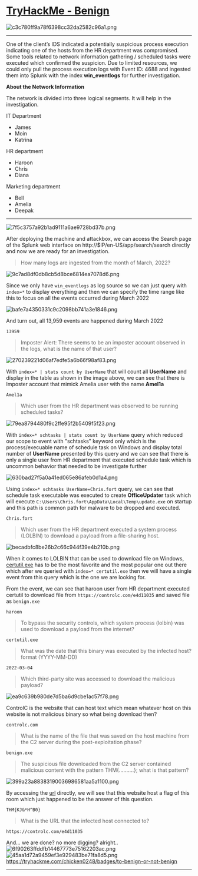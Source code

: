 # [TryHackMe - Benign](https://tryhackme.com/room/benign)
![c3c780ff9a78f6398cc32da2582c96a1.png](/resources/c3c780ff9a78f6398cc32da2582c96a1.png)
***
One of the client’s IDS indicated a potentially suspicious process execution indicating one of the hosts from the HR department was compromised. Some tools related to network information gathering / scheduled tasks were executed which confirmed the suspicion. Due to limited resources, we could only pull the process execution logs with Event ID: 4688 and ingested them into Splunk with the index **win_eventlogs** for further investigation.

**About the Network Information**

The network is divided into three logical segments. It will help in the investigation.

IT Department
- James
- Moin
- Katrina

HR department
- Haroon
- Chris
- Diana

Marketing department
- Bell
- Amelia
- Deepak
* * *
![7f5c3757a92b1ad9111a6ae9728bd37b.png](/resources/7f5c3757a92b1ad9111a6ae9728bd37b-1.png)

After deploying the machine and attackbox, we can access the Search page of the Splunk web interface on http://$IP/en-US/app/search/search directly and now we are ready for an investigation.

>How many logs are ingested from the month of March, 2022?

![9c7ad8df0db8cb5d8bce6814ea7078d6.png](/resources/9c7ad8df0db8cb5d8bce6814ea7078d6.png)

Since we only have `win_eventlogs` as log source so we can just query with `index=*` to display everything and then we can specify the time range like this to focus on all the events occurred during March 2022 

![bafe7a4350331c9c2098bb741a3e1846.png](/resources/bafe7a4350331c9c2098bb741a3e1846.png)

And turn out, all 13,959 events are happened during March 2022 

```
13959
```

>Imposter Alert: There seems to be an imposter account observed in the logs, what is the name of that user?

![270239221d06af7edfe5a6b66f98af83.png](/resources/270239221d06af7edfe5a6b66f98af83.png)

With `index=* | stats count by UserName` that will count all **UserName** and display in the table as shown in the image above, we can see that there is Imposter account that mimick Amelia user with the name **Amel1a**

```
Amel1a
```

>Which user from the HR department was observed to be running scheduled tasks?

![79ea8794480f9c2ffe95f2b5409f5f23.png](/resources/79ea8794480f9c2ffe95f2b5409f5f23.png)

With `index=* schtasks | stats count by UserName` query which reduced our scope to event with "schtasks" keyword only which is the process/execuable name of schedule task on Windows and display total number of **UserName** presented by this query and we can see that there is only a single user from HR department that executed schedule task which is uncommon behavior that needed to be investigate further

![630bad27f5a0a41ed065e86afeb0d1a4.png](/resources/630bad27f5a0a41ed065e86afeb0d1a4.png)

Using `index=* schtasks UserName=Chris.fort` query, we can see that schedule task executable was executed to create **OfficeUpdater** task which will execute `C:\Users\Chris.fort\AppData\Local\Temp\update.exe` on startup and this path is common path for malware to be dropped and executed.

```
Chris.fort
```

>Which user from the HR department executed a system process (LOLBIN) to download a payload from a file-sharing host.

![becadbfc8be26b2c66c944f39e4b210b.png](/resources/becadbfc8be26b2c66c944f39e4b210b.png)

When it comes to LOLBIN that can be used to download file on Windows, [certutil.exe](https://lolbas-project.github.io/lolbas/Binaries/Certutil/) has to be the most favorite and the most popular one out there which after we queried with `index=* certutil.exe` then we will have a single event from this query which is the one we are looking for.

From the event, we can see that haroon user from HR department executed certutil to download file from `https://controlc.com/e4d11035` and saved file as `benign.exe`

```
haroon
```

>To bypass the security controls, which system process (lolbin) was used to download a payload from the internet?
```
certutil.exe
```

>What was the date that this binary was executed by the infected host? format (YYYY-MM-DD)
```
2022-03-04
```

>Which third-party site was accessed to download the malicious payload?

![ea9c639b980de7d5ba6d9cbe1ac57f78.png](/resources/ea9c639b980de7d5ba6d9cbe1ac57f78.png)

ControlC is the website that can host text which mean whatever host on this website is not malicious binary so what being download then?

```
controlc.com
```

>What is the name of the file that was saved on the host machine from the C2 server during the post-exploitation phase?
```
benign.exe
```

>The suspicious file downloaded from the C2 server contained malicious content with the pattern THM{..........}; what is that pattern?

![399a23a88383190036986581aa5a1100.png](/resources/399a23a88383190036986581aa5a1100.png)

By accessing the [url](https://controlc.com/e4d11035) directly, we will see that this website host a flag of this room which just happened to be the answer of this question.

```
THM{KJ&*H^B0}
```

>What is the URL that the infected host connected to?
```
https://controlc.com/e4d11035
```

And... we are done? no more digging? alright..
![6f90263ffddfb14467773e75162203ac.png](/resources/6f90263ffddfb14467773e75162203ac.png)
![45aa1d72a9459ef3e929483be71fa8d5.png](/resources/45aa1d72a9459ef3e929483be71fa8d5.png)
https://tryhackme.com/chicken0248/badges/to-benign-or-not-benign
***